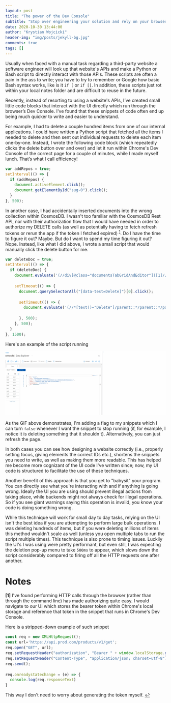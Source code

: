 ```yaml
---
layout: post
title: "The power of the Dev Console"
subtitle: "Stop over engineering your solution and rely on your browsers Dev Console"
date: 2020-10-30 13:44:00
author: "Krystian Wojcicki"
header-img: "img/posts/jekyll-bg.jpg"
comments: true
tags: []
---
```


Usually when faced with a manual task regarding a third-party website a software engineer will look up that website's APIs and make a Python or Bash script to directly interact with those APIs. These scripts are often a pain in the ass to write; you have to try to remember or Google how basic Bash syntax works, like is it `if [` or `if [[`. In addition, these scripts just rot within your local notes folder and are difficult to reuse in the future. 

Recently, instead of resorting to using a website's APIs, I’ve created small little code blocks that interact with the UI directly which run through the browser’s Dev Console. I've found that these snippets of code often end up being much quicker to write and easier to understand.

For example, I had to delete a couple hundred items from one of our internal applications. I could have written a Python script that fetched all the items I needed to delete and then sent out individual requests to delete each item one-by-one. Instead, I wrote the following code block (which repeatedly clicks the delete button over and over) and let it run within Chrome's Dev Console of the correct page for a couple of minutes, while I made myself lunch. That’s what I call efficiency!

```javascript
var addRepos = true;
setInterval(() => {
  if (addRepos) {
    document.activeElement.click();
    document.getElementById("sug-0").click();
  }
}, 500);
```

In another case, I had accidentally inserted documents into the wrong collection within CosmosDB. I wasn't too familiar with the CosmosDB Rest API, nor with their authorization flow that I would have needed in order to authorize my DELETE calls (as well as potentially having to fetch refresh tokens or rerun the app if the token I fetched expired) <sup id="a1">[1](#f1)</sup>. Do I have the time to figure it out? Maybe. But do I want to spend my time figuring it out? Nope. Instead, like what I did above, I wrote a small script that would manually click the delete button for me.

```javascript
var deleteDoc = true;
setInterval(() => {
  if (deleteDoc) {
    document.evaluate('(//div[@class="documentsTabGridAndEditor"])[1]//child::a', document, null, XPathResult.ANY_TYPE, null).iterateNext().click();

    setTimeout(() => {
      document.querySelectorAll("[data-test=Delete]")[0].click();

      setTimeout(() => {
        document.evaluate('(//*[text()="Delete"]/parent::*/parent::*/parent::button)[2]', document, null, XPathResult.ANY_TYPE, null).iterateNext().click();

      }, 500);
    }, 500);
  }
}, 1500);
```

Here's an example of the script running 

![ui-script](./img/posts/../../../img/posts/ui_bot.gif)

As the GIF above demonstrates, I'm adding a flag to my snippets which I can turn `false` whenever I want the snippet to stop running (if, for example, I notice it is deleting something that it shouldn't). Alternatively, you can just refresh the page.

In both cases you can see how designing a website correctly (i.e., properly setting focus, giving elements the correct IDs etc.), shortens the snippets you need to write, as well as making them more readable. This has helped me become more cognizant of the UI code I've written since; now, my UI code is structured to facilitate the use of these techniques.

Another benefit of this approach is that you get to "babysit" your program. You can directly see what you're interacting with and if anything is going wrong. Ideally the UI you are using should prevent illegal actions from taking place, while backends might not always check for illegal operations. So if you see giant warnings saying this operation is invalid, you know your code is doing something wrong.

While this technique will work for small day to day tasks, relying on the UI isn't the best idea if you are attempting to perform large bulk operations. I was deleting hundreds of items, but if you were deleting millions of items this method wouldn't scale as well (unless you open multiple tabs to run the script multiple times). This technique is also prone to timing issues. Luckily the UI's I was using were pretty performant, but even still, I was expecting the deletion pop-up menu to take `500ms` to appear, which slows down the script considerably compared to firing off all the HTTP requests one after another.

# Notes


<b id="f1">[1]</b> I've found performing HTTP calls through the browser (rather than through the command line) has made authorizing quite easy. I would navigate to our UI which stores the bearer token within Chrome's local storage and reference that token in the snippet that runs in Chrome's Dev Console.

Here is a stripped-down example of such snippet

```javascript
const req = new XMLHttpRequest();
const url='https://api.prod.com/products/v1/get';
req.open("GET", url);
req.setRequestHeader("authorization", "Bearer " + window.localStorage.getItem("adal.idtoken"));
req.setRequestHeader("Content-Type", "application/json; charset=utf-8");
req.send();

req.onreadystatechange = (e) => {
  console.log(req.responseText)
}
```

This way I don't need to worry about generating the token myself.  [↩](#a1)